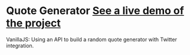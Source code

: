 # Quote Generator [See a live demo of the project](https://ahmed-roshdy-1.github.io/Quote-Generator/Index)
  VanillaJS: Using an API to build a random quote generator with Twitter integration.
